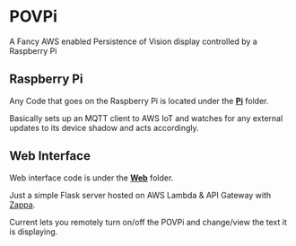 # POVPi

A Fancy AWS enabled Persistence of Vision display controlled by a Raspberry Pi

## Raspberry Pi

Any Code that goes on the Raspberry Pi is located under the [**Pi**](https://github.com/BradenM/POVPi/tree/master/pi) folder.

Basically sets up an MQTT client to AWS IoT and watches for any external updates to its device shadow and acts accordingly.

## Web Interface

Web interface code is under the [**Web**](https://github.com/BradenM/POVPi/tree/master/web) folder.

Just a simple Flask server hosted on AWS Lambda & API Gateway with [Zappa](https://github.com/Miserlou/Zappa).

Current lets you remotely turn on/off the POVPi and change/view the text it is displaying.
